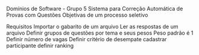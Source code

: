 Domínios de Software - Grupo 5
Sistema para Correção Automática de Provas com Questões Objetivas de um processo seletivo

Requisitos
Importar o gabarito de um arquivo
Ler as respostas de um arquivo
Definir grupos de questões por tema e seus pesos
Peso padrão é 1
Definir número de vagas
Definir critério de desempate
cadastrar participante
definir ranking
